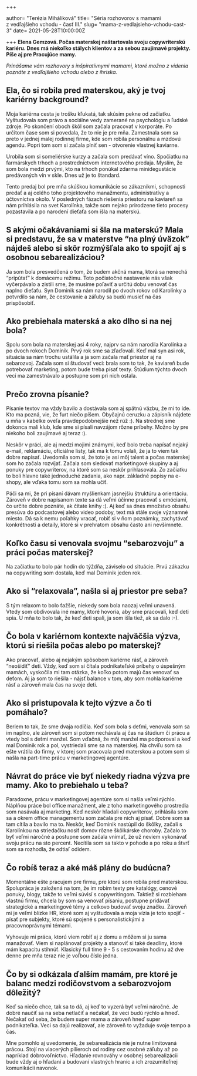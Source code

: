 +++

author= "Terézia Miháliková"
title= "Séria rozhovorov s mamami z&nbsp;vedľajšieho vchodu - časť III."
slug= "mama-z-vedlajsieho-vchodu-cast-3"
date= 2021-05-28T10:00:00Z

+++
**Elena Gemzová. Počas materskej naštartovala svoju copywriterskú kariéru.
Dnes má niekoľko stálych klientov a za sebou zaujímavé projekty.
Píše aj pre Pracujúce mamy.**

*Prinášame vám rozhovory s inšpiratívnymi mamami, ktoré možno z&nbsp;videnia poznáte z&nbsp;vedľajšieho vchodu alebo z ihriska.*

<!--more-->


## Ela, čo si robila pred materskou, aký je tvoj kariérny  background?

Moja kariérna cesta je trošku kľukatá, tak skúsim pekne od začiatku. Vyštudovala som právo a sociálne vedy zamerané na psychológiu a ľudské zdroje. 
Po skončení oboch škôl som začala pracovať v korporáte. Po určitom čase som si povedala, že to nie je pre mňa. Zamestnala som sa preto v jednej malej
rodinnej firme, kde som robila personálnu a mzdovú agendu. Popri tom som si začala plniť sen - otvorenie vlastnej kaviarne. 


Urobila som si someliérske kurzy a začala som predávať víno. Spočiatku na farmárskych trhoch a prostredníctvom internetového predaja. Myslím, že som bola 
medzi prvými, kto na trhoch ponúkal zdarma minidegustácie predávaných vín v skle. Dnes už je to štandard. 

Tento predaj bol pre mňa skúškou komunikácie so zákazníkmi, schopnosti predať a aj celého toho projektového manažmentu, administratívy a účtovníctva okolo. V posledných fázach riešenia priestoru na 
kaviareň sa nám prihlásila na svet Karolínka, takže som nejako prirodzene tieto procesy pozastavila a po narodení dieťaťa som išla na materskú.


## S akými očakávaniami si šla na materskú? Mala si predstavu, že sa v materstve “na plný úväzok” nájdeš alebo si skôr rozmýšľala ako to spojiť aj s osobnou sebarealizáciou?

Ja som bola presvedčená o tom, že budem akčná mama, ktorá sa nenechá “pripútať” k domácemu režimu. Toto počiatočné nastavenie nás však 
vyčerpávalo a zistili sme, že musíme poľaviť a určitú dobu venovať čas naplno dieťaťu. Syn Dominik sa nám narodil po dvoch rokov od Karolínky a potvrdilo sa 
nám, že cestovanie a záľuby sa budú musieť na čas prispôsobiť. 

## Ako prebiehala materská a ako dlho si na nej bola?

Spolu som bola na materskej asi 4 roky, najprv sa nám narodila Karolínka a po dvoch rokoch Dominik. Prvý rok sme sa zľaďovali. Keď mal syn asi rok, situácia sa 
nám trochu ustálila a ja som začala mať priestor aj na sebarozvoj. Začala som si študovať veci: brala som to tak, že kaviareň bude potrebovať marketing, potom 
bude treba písať texty. Štúdium týchto dvoch vecí ma zamestnávalo a postupne som pri nich ostala.


## Prečo zrovna písanie?

Písanie textov ma vždy bavilo a dostávala som aj spätnú väzbu, že mi to ide. Kto ma pozná, vie, že furt niečo píšem. Obyčajnú ceruzku a zápisník nájdete
u mňa v kabelke oveľa pravdepodobnejšie než rúž :). Na strednej sme dokonca mali klub, kde sme si písali navzájom rôzne príbehy. Možno by pre niekoho boli 
zaujímavé aj teraz :). 

Neskôr v práci, ale aj medzi mojimi známymi, keď bolo treba napísať nejaký e-mail, reklamáciu, oficiálne listy, tak ma k tomu volali, že 
ja to viem tak dobre napísať. Uvedomila som si, že toto je asi môj talent a počas materskej som ho začala rozvíjať. Začala som sledovať marketingové skupiny a aj
ponuky pre copywriterov, na ktoré som sa neskôr prihlasovala.  Zo začiatku to boli hlavne také jednoduché zadania, ako napr. základné popisy na e-shopy, ale vďaka 
tomu som sa mohla učiť. 

Páči sa mi, že pri písaní dávam myšlienkam jasnejšiu štruktúru a orientáciu. Zároveň v dobre napísanom texte sa dá veľmi účinne pracovať s emóciami, čo určite dobre poznáte, ak čítate knihy :). Aj keď sa dnes množstvo obsahu presúva do podcastovej alebo video podoby, text má stále svoje významné miesto. Dá sa k nemu poľahky vracať, robiť si v ňom poznámky, zachytávať konkrétnosti a detaily, ktoré si v prehratom obsahu často ani nevšimnete. 

## Koľko času si venovala svojmu “sebarozvoju” a práci počas materskej? 

Na začiatku to bolo pár hodín do týždňa, záviselo od situácie. Prvú zákazku na copywriting som dostala, keď mal Dominik jeden rok. 


## Ako si “relaxovala”, našla si aj priestor pre seba?

S tým relaxom to bolo ťažšie, niekedy som bola naozaj veľmi unavená. Vtedy som obdivovala iné mamy, ktoré hovoria, aby sme pracovali, keď deti spia. U mňa to 
bolo tak, že keď deti spali, ja som išla tiež, ak sa dalo :-).

## Čo bola v kariérnom kontexte najväčšia výzva, ktorú si riešila počas alebo po materskej?

Ako pracovať, alebo aj nejakým spôsobom kariérne rásť, a zároveň “neošidiť” deti. Vždy, keď som si čítala podnikateľské príbehy o úspešným mamách, vyskočila mi
tam otázka, že koľko potom majú čas venovať sa deťom. Aj ja som to riešila - nájsť balance v tom, aby som mohla kariérne rásť a zároveň mala čas na svoje deti. 


## Ako si pristupovala k tejto výzve a čo ti pomáhalo?

Beriem to tak, že sme dvaja rodičia. Keď som bola s deťmi, venovala som sa im naplno, ale zároveň som si potom nechávala aj čas na štúdium či prácu a vtedy
bol s deťmi manžel. Som vďačná, že môj manžel ma podporoval a keď mal Dominik rok a pol, vystriedali sme sa na materskej. Na chvíľu som sa ešte vrátila do 
firmy, v ktorej som pracovala pred materskou a potom som si našla na part-time prácu v marketingovej agentúre. 

## Návrat do práce vie byť niekedy riadna výzva pre mamy. Ako to prebiehalo u teba? 

Paradoxne, prácu v marketingovej agentúre som si našla veľmi rýchlo. Náplňou práce bol office manažment, ale z toho marketingového prostredia som nasávala 
aj marketing. Keď neskôr hľadali copywriterov, prihlásila som sa a okrem office managementu som začala pre nich aj písať. Dobre som sa tam cítila a 
bavilo ma to. Neskôr, keď Dominik nastúpil do škôlky, začali s Karolínkou na striedačku nosiť domov rôzne škôlkárske choroby.  Začalo to byť veľmi
náročné a postupne som začala vnímať, že už neviem vykonávať svoju prácu na sto percent. Necítila som sa takto v pohode a po roku a štvrť som sa
rozhodla, že odtiaľ odídem.


## Čo robíš teraz a aké máš plány do budúcna?

Momentálne ešte pracujem pre firmu, pre ktorú som robila pred materskou. Spolupráca je založená na tom, že im robím texty pre katalógy, cenové ponuky, blogy, takže
to veľmi súvisí s copywritingom. Taktiež si rozbieham vlastnú firmu, chcela by som sa venovať písaniu, postupne pridávať strategické a marketingové témy
a celkovo budovať svoju značku. Zároveň mi je veľmi blízke HR, ktoré som aj vyštudovala a moja vízia je toto spojiť - písať pre subjekty, ktoré sú spojené 
s personalistickými a pracovnoprávnymi témami. 

Vyhovuje mi práca, ktorú viem robiť aj z domu a môžem si ju sama manažovať. Viem si naplánovať projekty a stanoviť si také deadliny, ktoré mám kapacitu stihnúť. 
Klasický full time 9 - 5 s cestovaním hodinu až dve denne pre mňa teraz nie je voľbou číslo jedna.


## Čo by si odkázala ďalším mamám, pre ktoré je balanc medzi rodičovstvom a sebarozvojom dôležitý?

Keď sa niečo chce, tak sa to dá, aj keď to vyzerá byť veľmi náročné. Je dobré naučiť sa na seba netlačiť a nečakať, že veci budú rýchlo a hneď. Nečakať od seba, že
budem super mama a zároveň hneď super podnikateľka. Veci sa dajú realizovať, ale zároveň to vyžaduje svoje tempo a čas.  

Mne pomohlo aj uvedomenie, že sebarealizácia nie je nutne limitovaná prácou. Stojí na viacerých pilieroch od rodiny cez osobné záľuby až po napríklad dobrovoľníctvo. Hľadanie rovnováhy v osobnej sebarealizácii bude vždy aj o hľadaní a budovaní vlastných hraníc a ich zrozumiteľnej komunikácii navonok. 
